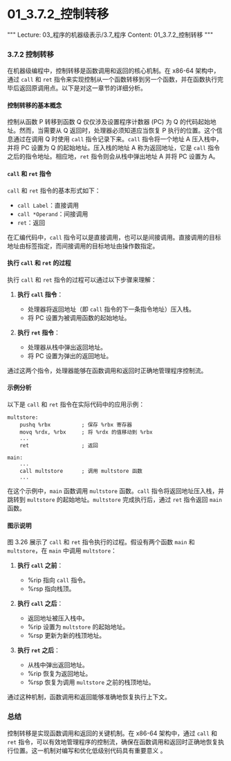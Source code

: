 # 01_3.7.2_控制转移

"""
Lecture: 03_程序的机器级表示/3.7_程序
Content: 01_3.7.2_控制转移
"""

### 3.7.2 控制转移

在机器级编程中，控制转移是函数调用和返回的核心机制。在 x86-64 架构中，通过 `call` 和 `ret` 指令来实现控制从一个函数转移到另一个函数，并在函数执行完毕后返回原调用点。以下是对这一章节的详细分析。

#### 控制转移的基本概念

控制从函数 P 转移到函数 Q 仅仅涉及设置程序计数器 (PC) 为 Q 的代码起始地址。然而，当需要从 Q 返回时，处理器必须知道应当恢复 P 执行的位置。这个信息通过在调用 Q 时使用 `call` 指令记录下来。`call` 指令将一个地址 A 压入栈中，并将 PC 设置为 Q 的起始地址。压入栈的地址 A 称为返回地址，它是 `call` 指令之后的指令地址。相应地，`ret` 指令则会从栈中弹出地址 A 并将 PC 设置为 A。

#### `call` 和 `ret` 指令

`call` 和 `ret` 指令的基本形式如下：

- `call Label`：直接调用
- `call *Operand`：间接调用
- `ret`：返回

在汇编代码中，`call` 指令可以是直接调用，也可以是间接调用。直接调用的目标地址由标签指定，而间接调用的目标地址由操作数指定。

#### 执行 `call` 和 `ret` 的过程

执行 `call` 和 `ret` 指令的过程可以通过以下步骤来理解：

1. **执行 `call` 指令**：
   - 处理器将返回地址（即 `call` 指令的下一条指令地址）压入栈。
   - 将 PC 设置为被调用函数的起始地址。

2. **执行 `ret` 指令**：
   - 处理器从栈中弹出返回地址。
   - 将 PC 设置为弹出的返回地址。

通过这两个指令，处理器能够在函数调用和返回时正确地管理程序控制流。

#### 示例分析

以下是 `call` 和 `ret` 指令在实际代码中的应用示例：

```assembly
multstore:
    pushq %rbx          ; 保存 %rbx 寄存器
    movq %rdx, %rbx     ; 将 %rdx 的值移动到 %rbx
    ...
    ret                 ; 返回

main:
    ...
    call multstore      ; 调用 multstore 函数
    ...
```

在这个示例中，`main` 函数调用 `multstore` 函数。`call` 指令将返回地址压入栈，并跳转到 `multstore` 的起始地址。`multstore` 完成执行后，通过 `ret` 指令返回 `main` 函数。

#### 图示说明

图 3.26 展示了 `call` 和 `ret` 指令执行的过程。假设有两个函数 `main` 和 `multstore`，在 `main` 中调用 `multstore`：

1. **执行 `call` 之前**：
   - %rip 指向 `call` 指令。
   - %rsp 指向栈顶。

2. **执行 `call` 之后**：
   - 返回地址被压入栈中。
   - %rip 设置为 `multstore` 的起始地址。
   - %rsp 更新为新的栈顶地址。

3. **执行 `ret` 之后**：
   - 从栈中弹出返回地址。
   - %rip 恢复为返回地址。
   - %rsp 恢复为调用 `multstore` 之前的栈顶地址。

通过这种机制，函数调用和返回能够准确地恢复执行上下文。

### 总结

控制转移是实现函数调用和返回的关键机制。在 x86-64 架构中，通过 `call` 和 `ret` 指令，可以有效地管理程序的控制流，确保在函数调用和返回时正确地恢复执行位置。这一机制对编写和优化低级别代码具有重要意义  。
